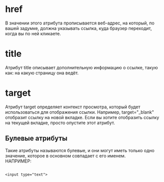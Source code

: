 # href  
В значении этого атрибута прописывается веб-адрес, на который, по вашей задумке, должна указывать ссылка, куда браузер переходит, когда вы по ней кликаете.  
# title  
Атрибут title описывает дополнительную информацию о ссылке, такую как: на какую страницу она ведёт.  
# target  
Атрибут target определяет контекст просмотра, который будет использоваться для отображения ссылки. Например, target="_blank" отобразит ссылку на новой вкладке. Если вы хотите отобразить ссылку на текущей вкладке, просто опустите этот атрибут.  

## Булевые атрибуты  
Такие атрибуты называются булевые, и они могут иметь только одно значение, которое в основном совпадает с его именем.  
НАПРИМЕР:  
``` 

<input type="text">


```
